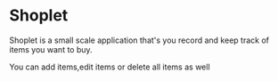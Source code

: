 # Shoplet

Shoplet is a small scale application that's you record 
and keep track of items you want to buy.

You can add items,edit items or delete all items as well 

